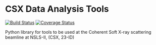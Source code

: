 CSX Data Analysis Tools
=======================



[![Build Status](https://travis-ci.org/NSLS-II-CSX/csxtools.svg?branch=master)](https://travis-ci.org/NSLS-II-CSX/csxtools)
[![Coverage Status](https://coveralls.io/repos/NSLS-II-CSX/csxtools/badge.svg?branch=master&service=github)](https://coveralls.io/github/NSLS-II-CSX/csxtools?branch=master)


Python library for tools to be used at the Coherent Soft X-ray scattering 
beamline at NSLS-II, (CSX, 23-ID)
